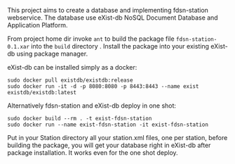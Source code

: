 This project aims to create a database and implementing fdsn-station webservice.
The database use eXist-db NoSQL Document Database and Application Platform.


From project home dir invoke ``ant`` to build the package file ``fdsn-station-0.1.xar`` into the ``build`` directory .
Install the package into your existing eXist-db using package manager.
 
eXist-db can be installed simply as a docker:

```
sudo docker pull existdb/existdb:release
sudo docker run -it -d -p 8080:8080 -p 8443:8443 --name exist existdb/existdb:latest
```


Alternatively fdsn-station and eXist-db deploy in one shot:


```
sudo docker build --rm . -t exist-fdsn-station
sudo docker run --name exist-fdsn-station -it exist-fdsn-station
``` 


Put in your Station directory all your station.xml files, one per station, before building the package, you will get your database right in eXist-db after package installation. It works even for the one shot deploy.
 

